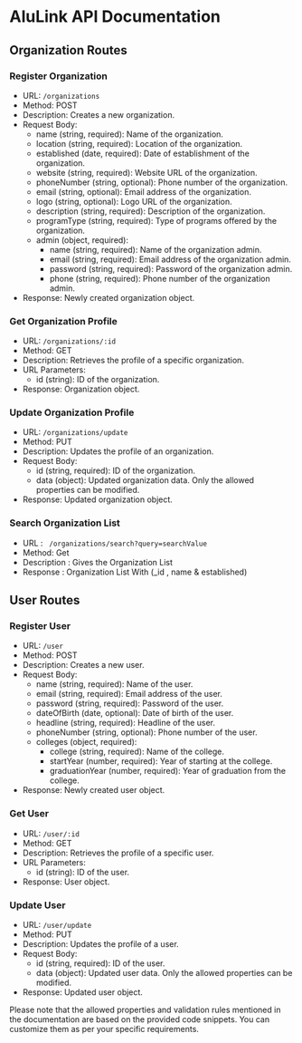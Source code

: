 # AluLink API Documentation

## Organization Routes

### Register Organization

- URL: ` /organizations `
- Method: POST
- Description: Creates a new organization.
- Request Body:
    - name (string, required): Name of the organization.
    - location (string, required): Location of the organization.
    - established (date, required): Date of establishment of the organization.
    - website (string, required): Website URL of the organization.
    - phoneNumber (string, optional): Phone number of the organization.
    - email (string, optional): Email address of the organization.
    - logo (string, optional): Logo URL of the organization.
    - description (string, required): Description of the organization.
    - programType (string, required): Type of programs offered by the organization.
    - admin (object, required):
        - name (string, required): Name of the organization admin.
        - email (string, required): Email address of the organization admin.
        - password (string, required): Password of the organization admin.
        - phone (string, required): Phone number of the organization admin.
- Response: Newly created organization object.

### Get Organization Profile
- URL: ` /organizations/:id `
- Method: GET
- Description: Retrieves the profile of a specific organization.
- URL Parameters:
    - id (string): ID of the organization.
- Response: Organization object.

### Update Organization Profile

- URL: ` /organizations/update `
- Method: PUT
- Description: Updates the profile of an organization.
- Request Body:
    - id (string, required): ID of the organization.
    - data (object): Updated organization data. Only the allowed properties can be modified.
- Response: Updated organization object.

### Search Organization List
- URL : ` /organizations/search?query=searchValue`
- Method: Get
- Description : Gives the Organization List
- Response : Organization List With (_id , name & established)

## User Routes

### Register User

- URL: ` /user `
- Method: POST
- Description: Creates a new user.
- Request Body:
    - name (string, required): Name of the user.
    - email (string, required): Email address of the user.
    - password (string, required): Password of the user.
    - dateOfBirth (date, optional): Date of birth of the user.
    - headline (string, required): Headline of the user.
    - phoneNumber (string, optional): Phone number of the user.
    - colleges (object, required):
        - college (string, required): Name of the college.
        - startYear (number, required): Year of starting at the college.
        - graduationYear (number, required): Year of graduation from the college.
- Response: Newly created user object.

### Get User

- URL:  ` /user/:id `
- Method: GET
- Description: Retrieves the profile of a specific user.
- URL Parameters:
    - id (string): ID of the user.
- Response: User object.

### Update User

- URL: ` /user/update `
- Method: PUT
- Description: Updates the profile of a user.
- Request Body:
    - id (string, required): ID of the user.
    - data (object): Updated user data. Only the allowed properties can be modified.
- Response: Updated user object.

Please note that the allowed properties and validation rules mentioned in the documentation are based on the provided code snippets. You can customize them as per your specific requirements.